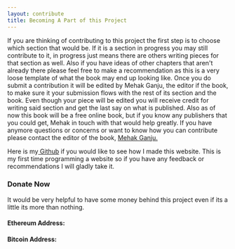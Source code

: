 ```yaml
---
layout: contribute
title: Becoming A Part of this Project 
---
```


If you are thinking of contributing to this project the first step is to choose which section that would be. If it is a section in progress you may still contribute to it, in progress just means there are others writing pieces for that section as well. Also if you have ideas of other chapters that aren't already there please feel free to make a recommendation as this is a very loose template of what the book may end up looking like. Once you do submit a contribution it will be edited by Mehak Ganju, the editor if the book, to make sure it your submission flows with the rest of its section and the book. Even though your piece will be edited you will receive credit for writing said section and get the last say on what is published. Also as of now this book will be a free online book, but if you know any publishers that you could get, Mehak in touch with that would help greatly. If you have anymore questions or concerns or want to know how you can contribute please contact the editor of the book, <a href="mailto:mehakganju@gmail.com">Mehak Ganju.</a>

Here is my<a href="https://github.com/Cryptoeconomics"> Github</a> if you would like to see how I made this website. This is my first time programming a website so if you have any feedback or recommendations I will gladly take it.

### Donate Now

It would be very helpful to have some money behind this project even if its a little its more than nothing.

#### Ethereum Address:
#### Bitcoin Address:
